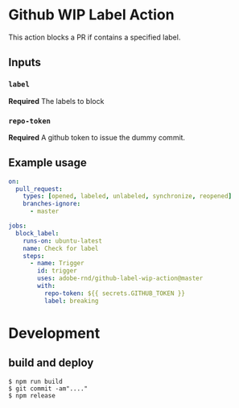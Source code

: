# Github WIP Label Action

This action blocks a PR if contains a specified label.

## Inputs

### `label`

**Required** The labels to block

### `repo-token`

**Required** A github token to issue the dummy commit.

## Example usage

```yaml
on:
  pull_request:
    types: [opened, labeled, unlabeled, synchronize, reopened]
    branches-ignore:
      - master

jobs:
  block_label:
    runs-on: ubuntu-latest
    name: Check for label
    steps:
      - name: Trigger
        id: trigger
        uses: adobe-rnd/github-label-wip-action@master
        with:
          repo-token: ${{ secrets.GITHUB_TOKEN }}
          label: breaking
```

# Development

## build and deploy

```sh-session
$ npm run build
$ git commit -am"...."
$ npm release
```


